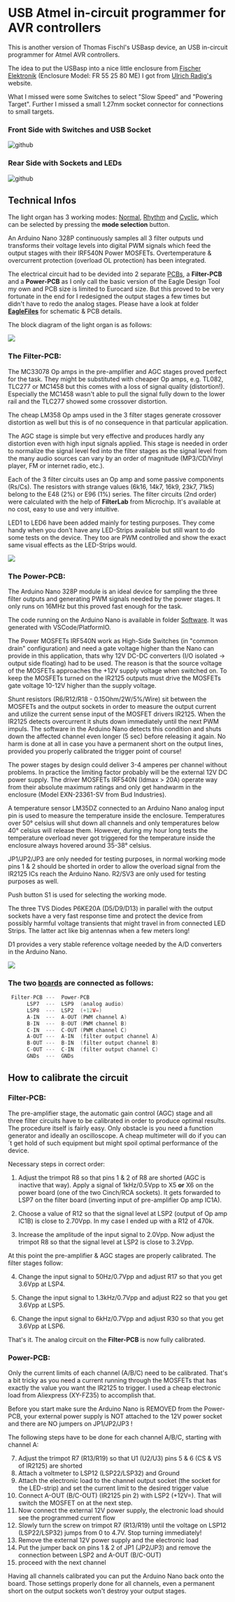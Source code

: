 # USB Atmel in-circuit programmer for AVR controllers #

This is another version of Thomas Fischl's USBasp device, an USB in-circuit programmer for Atmel AVR controllers.

The idea to put the USBasp into a nice little enclosure from [Fischer Elektronik](https://www.fischerelektronik.de/web_fischer/de_DE/Geh%C3%A4use/M1.09/Designgeh%C3%A4use/PR/FR55_25/index.xhtml) (Enclosure Model: FR 55 25 80 ME) I got from [Ulrich Radig's](https://www.ulrichradig.de/home/index.php/avr/usb-avr-prog) website.

What I missed were some Switches to select "Slow Speed" and "Powering Target". Further I missed a small 1.27mm socket connector for connections to small targets.

### Front Side with Switches and USB Socket ###

![github](https://github.com/yellobyte/USB-Atmel-In-Circuit-Programmer/raw/main/Doc/Pic1.jpg)

### Rear Side with Sockets and LEDs ###

![github](https://github.com/yellobyte/USB-Atmel-In-Circuit-Programmer/raw/main/Doc/Pic4.jpg)

## Technical Infos ##



The light organ has 3 working modes: [Normal](https://github.com/yellobyte/LED-Strip-Light-Organ/blob/main/Doc/NormalMode.mp4), [Rhythm](https://github.com/yellobyte/LED-Strip-Light-Organ/blob/main/Doc/RhythmMode.mp4) and [Cyclic](https://github.com/yellobyte/LED-Strip-Light-Organ/blob/main/Doc/Cyclic.mp4), which can be selected by pressing the **mode selection** button. 

An Arduino Nano 328P continuously samples all 3 filter outputs und transforms their voltage levels into digital PWM signals which feed the output stages with their IRF540N Power MOSFETs. Overtemperature & overcurrent protection (overload OL protection) has been integrated. 

The electrical circuit had to be devided into 2 separate [PCBs](https://github.com/yellobyte/LED-Strip-Light-Organ/blob/main/Doc/BoardTop.JPG), a **Filter-PCB** and a **Power-PCB** as I only call the basic version of the Eagle Design Tool my own and PCB size is limited to Eurocard size. But this proved to be very fortunate in the end for I redesigned the output stages a few times but didn't have to redo the analog stages. Please have a look at folder [**EagleFiles**](https://github.com/yellobyte/LED-Strip-Light-Organ/blob/main/EagleFiles) for schematic & PCB details.

The block diagram of the light organ is as follows:

<img src="Doc/BlockDiagram.jpg">
   
### The Filter-PCB: ###

The MC33078 Op amps in the pre-amplifier and AGC stages proved perfect for the task. They might be substituted with cheaper Op amps, e.g. TL082, TLC277 or MC1458 but this comes with a loss of signal quality (distortion!). Especially the MC1458 wasn't able to pull the signal fully down to the lower rail and the TLC277 showed some crossover distortion.

The cheap LM358 Op amps used in the 3 filter stages generate crossover distortion as well but this is of no consequence in that particular application.

The AGC stage is simple but very effective and produces hardly any distortion even with high input signals applied. This stage is needed in order to normalize the signal level fed into the filter stages as the signal level from the many audio sources can vary by an order of magnitude (MP3/CD/Vinyl player, FM or internet radio, etc.).

Each of the 3 filter circuits uses an Op amp and some passive components (Rs/Cs). The resistors with strange values (6k16, 14k7, 16k9, 23k7, 71k5) belong to the E48 (2%) or E96 (1%) series. The filter circuits (2nd order) were calculated with the help of **FilterLab** from Microchip. It's available at no cost, easy to use and very intuitive. 

LED1 to LED6 have been added mainly for testing purposes. They come handy when you don't have any LED-Strips available but still want to do some tests on the device. They too are PWM controlled and show the exact same visual effects as the LED-Strips would.

<img src="EagleFiles/Filter-PCB/Schematic.JPG">
     
### The Power-PCB: ###

The Arduino Nano 328P module is an ideal device for sampling the three filter outputs and generating PWM signals needed by the power stages. It only runs on 16MHz but this proved fast enough for the task.

The code running on the Arduino Nano is available in folder [Software](https://github.com/yellobyte/LED-Strip-Light-Organ/blob/main/Software). It was generated with VSCode/PlatformIO.

The Power MOSFETs IRF540N work as High-Side Switches (in "common drain" configuration) and need a gate voltage higher than the Nano can provide in this application, thats why 12V DC-DC converters (I/O isolated -> output side floating) had to be used. The reason is that the source voltage of the MOSFETs approaches the +12V supply voltage when switched on. To keep the MOSFETs turned on the IR2125 outputs must drive the MOSFETs gate voltage 10-12V higher than the supply voltage.

Shunt resistors (R6/R12/R18 - 0.15Ohm/2W/5%/Wire) sit between the MOSFETs and the output sockets in order to measure the output current and utilize the current sense input of the MOSFET drivers IR2125. When the IR2125 detects overcurrent it shuts down immediately until the next PWM impuls. The software in the Arduino Nano detects this condition and shuts down the affected channel even longer (5 sec) before releasing it again. No harm is done at all in case you have a permanent short on the output lines, provided you properly calibrated the trigger point of course!

The power stages by design could deliver 3-4 amperes per channel without problems. In practice the limiting factor probably will be the external 12V DC power supply. The driver MOSFETs IRF540N (Idmax > 20A) operate way from their absolute maximum ratings and only get handwarm in the enclosure (Model EXN-23361-SV from Bud Industries).

A temperature sensor LM35DZ connected to an Arduino Nano analog input pin is used to measure the temperature inside the enclosure. Temperatures over 50° celsius will shut down all channels and only temperatures below 40° celsius will release them. However, during my hour long tests the temperature overload never got triggered for the temperature inside the enclosure always hovered around 35-38° celsius.

JP1/JP2/JP3 are only needed for testing purposes, in normal working mode pins 1 & 2 should be shorted in order to allow the overload signal from the IR2125 ICs reach the Arduino Nano. R2/SV3 are only used for testing purposes as well.

Push button S1 is used for selecting the working mode.

The three TVS Diodes P6KE20A (D5/D9/D13) in parallel with the output sockets have a very fast response time and protect the device from possibly harmful voltage transients that might travel in from connected LED Strips. The latter act like big antennas when a few meters long!

D1 provides a very stable reference voltage needed by the A/D converters in the Arduino Nano.

<img src="EagleFiles/Power-PCB/Schematic.JPG">
   
### The two [boards](https://github.com/yellobyte/LED-Strip-Light-Organ/blob/main/Doc/BoardTop.JPG) are connected as follows: ###

```c
 Filter-PCB ---  Power-PCB
      LSP7  ---  LSP9  (analog audio)
      LSP8  ---  LSP2  (+12V=)
      A-IN  ---  A-OUT (PWM channel A)
      B-IN  ---  B-OUT (PWM channel B)
      C-IN  ---  C-OUT (PWM channel C)
      A-OUT ---  A-IN  (filter output channel A)
      B-OUT ---  B-IN  (filter output channel B)
      C-OUT ---  C-IN  (filter output channel C)  
      GNDs  ---  GNDs   
```        

## How to calibrate the circuit ##

### Filter-PCB: ###
The pre-amplifier stage, the automatic gain control (AGC) stage and all three filter circuits have to be calibrated in order to produce optimal results. The procedure itself is fairly easy. Only obstacle is you need a function generator and ideally an oscilloscope. A cheap multimeter will do if you can´t get hold of such equipment but might spoil optimal performance of the device.

Necessary steps in correct order:

1) Adjust the trimpot R8 so that pins 1 & 2 of R8 are shorted (AGC is inactive that way). Apply a signal of 1kHz/0.5Vpp to X5 **or** X6 on the power board (one of the two Cinch/RCA sockets). It gets forwarded to LSP7 on the filter board (inverting input of pre-amplifier Op amp IC1A). 

2) Choose a value of R12 so that the signal level at LSP2 (output of Op amp IC1B) is close to 2.70Vpp. In my case I ended up with a R12 of 470k.

3) Increase the amplitude of the input signal to 2.0Vpp. Now adjust the trimpot R8 so that the signal level at LSP2 is close to 3.2Vpp.

At this point the pre-amplifier & AGC stages are properly calibrated. The filter stages follow:

4) Change the input signal to 50Hz/0.7Vpp and adjust R17 so that you get 3.6Vpp at LSP4.

5) Change the input signal to 1.3kHz/0.7Vpp and adjust R22 so that you get 3.6Vpp at LSP5.

6) Change the input signal to 6kHz/0.7Vpp and adjust R30 so that you get 3.6Vpp at LSP6.

That's it. The analog circuit on the **Filter-PCB** is now fully calibrated.

### Power-PCB: ###
Only the current limits of each channel (A/B/C) need to be calibrated. That's a bit tricky as you need a current running through the MOSFETs that has exactly the value you want the IR2125 to trigger. I used a cheap electronic load from Aliexpress (XY-FZ35) to accomplish that. 

Before you start make sure the Arduino Nano is REMOVED from the Power-PCB, your external power supply is NOT attached to the 12V power socket and there are NO jumpers on JP1/JP2/JP3 !

The following steps have to be done for each channel A/B/C, starting with channel A:

7) Adjust the trimpot R7 (R13/R19) so that U1 (U2/U3) pins 5 & 6 (CS & VS of IR2125) are shorted
8) Attach a voltmeter to LSP12 (LSP22/LSP32) and Ground
9) Attach the electronic load to the channel output socket (the socket for the LED-strip) and set the current limit to the desired trigger value 
10) Connect A-OUT (B/C-OUT) (IR2125 pin 2) with LSP2 (+12V=). That will switch the MOSFET on at the next step.
11) Now connect the external 12V power supply, the electronic load should see the programmed current flow
12) Slowly turn the screw on trimpot R7 (R13/R19) until the voltage on LSP12 (LSP22/LSP32) jumps from 0 to 4.7V. Stop turning immediately!
13) Remove the external 12V power supply and the electronic load 
14) Put the jumper back on pins 1 & 2 of JP1 (JP2/JP3) and remove the connection between LSP2 and A-OUT (B/C-OUT)
15) proceed with the next channel

Having all channels calibrated you can put the Arduino Nano back onto the board.
Those settings properly done for all channels, even a permanent short on the output sockets won't destroy your output stages.
